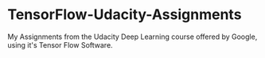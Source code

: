# TensorFlow-Udacity-Assignments
My Assignments from the Udacity Deep Learning course offered by Google, using it's Tensor Flow Software.
